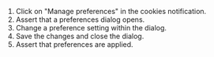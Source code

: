 1. Click on "Manage preferences" in the cookies notification.
2. Assert that a preferences dialog opens.
3. Change a preference setting within the dialog.
4. Save the changes and close the dialog.
5. Assert that preferences are applied.
